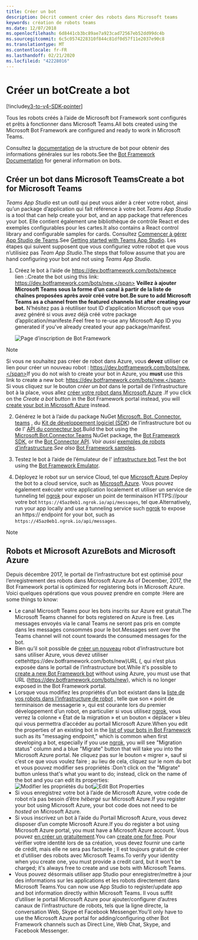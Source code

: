 ```yaml
---
title: Créer un bot
description: Décrit comment créer des robots dans Microsoft teams
keywords: création de robots teams
ms.date: 12/07/2018
ms.openlocfilehash: 6d8441cb3bc89ae7a923cad72567eb52dd99dc4b
ms.sourcegitcommit: 6c5c0574228310f844c81df0d57f11e2037e90c8
ms.translationtype: MT
ms.contentlocale: fr-FR
ms.lasthandoff: 02/21/2020
ms.locfileid: "42228016"
---
```

# <a name="create-a-bot"></a><span data-ttu-id="3ca96-104">Créer un bot</span><span class="sxs-lookup"><span data-stu-id="3ca96-104">Create a bot</span></span>

[!include[v3-to-v4-SDK-pointer](~/includes/v3-to-v4-pointer-bots.md)]

<span data-ttu-id="3ca96-105">Tous les robots créés à l’aide de Microsoft bot Framework sont configurés et prêts à fonctionner dans Microsoft Teams.</span><span class="sxs-lookup"><span data-stu-id="3ca96-105">All bots created using the Microsoft Bot Framework are configured and ready to work in Microsoft Teams.</span></span>

<span data-ttu-id="3ca96-106">Consultez la [documentation](/azure/bot-service/?view=azure-bot-service-3.0) de la structure de bot pour obtenir des informations générales sur les robots.</span><span class="sxs-lookup"><span data-stu-id="3ca96-106">See the [Bot Framework Documentation](/azure/bot-service/?view=azure-bot-service-3.0) for general information on bots.</span></span>

## <a name="create-a-bot-for-microsoft-teams"></a><span data-ttu-id="3ca96-107">Créer un bot dans Microsoft Teams</span><span class="sxs-lookup"><span data-stu-id="3ca96-107">Create a bot for Microsoft Teams</span></span>

<span data-ttu-id="3ca96-108">*Teams App Studio* est un outil qui peut vous aider à créer votre robot, ainsi qu’un package d’application qui fait référence à votre bot.</span><span class="sxs-lookup"><span data-stu-id="3ca96-108">*Teams App Studio* is a tool that can help create your bot, and an app package that references your bot.</span></span> <span data-ttu-id="3ca96-109">Elle contient également une bibliothèque de contrôle React et des exemples configurables pour les cartes.</span><span class="sxs-lookup"><span data-stu-id="3ca96-109">It also contains a React control library and configurable samples for cards.</span></span> <span data-ttu-id="3ca96-110">Consultez [Commencer à gérer App Studio de Teams](~/concepts/build-and-test/app-studio-overview.md).</span><span class="sxs-lookup"><span data-stu-id="3ca96-110">See [Getting started with Teams App Studio](~/concepts/build-and-test/app-studio-overview.md).</span></span> <span data-ttu-id="3ca96-111">Les étapes qui suivent supposent que vous configuriez votre robot et que vous n’utilisiez pas *Team App Studio*.</span><span class="sxs-lookup"><span data-stu-id="3ca96-111">The steps that follow assume that you are hand configuring your bot and not using *Teams App Studio*.</span></span>

1. <span data-ttu-id="3ca96-112">Créez le bot à l’aide de https://dev.botframework.com/bots/newce lien :.</span><span class="sxs-lookup"><span data-stu-id="3ca96-112">Create the bot using this link: https://dev.botframework.com/bots/new.</span></span> <span data-ttu-id="3ca96-113">**Veillez à ajouter Microsoft Teams sous la forme d’un canal à partir de la liste de chaînes proposées après avoir créé votre bot.**</span><span class="sxs-lookup"><span data-stu-id="3ca96-113">**Be sure to add Microsoft Teams as a channel from the featured channels list after creating your bot.**</span></span> <span data-ttu-id="3ca96-114">N’hésitez pas à réutiliser tout ID d’application Microsoft que vous avez généré si vous avez déjà créé votre package d’application/manifeste.</span><span class="sxs-lookup"><span data-stu-id="3ca96-114">Feel free to re-use any Microsoft App ID you generated if you've already created your app package/manifest.</span></span>

   ![Page d’inscription de Bot Framework](~/assets/images/bots/bfregister.png)

> [!NOTE]
> <span data-ttu-id="3ca96-116">Si vous ne souhaitez pas créer de robot dans Azure, vous **devez** utiliser ce lien pour créer un nouveau robot : https://dev.botframework.com/bots/new.</span><span class="sxs-lookup"><span data-stu-id="3ca96-116">If you do not wish to create your bot in Azure, you **must** use this link to create a new bot: https://dev.botframework.com/bots/new.</span></span> <span data-ttu-id="3ca96-117">Si vous cliquez sur le bouton *créer un bot* dans le portail de l’infrastructure bot à la place, vous allez [créer votre robot dans Microsoft Azure](#bots-and-microsoft-azure) .</span><span class="sxs-lookup"><span data-stu-id="3ca96-117">If you click on the *Create a bot* button in the Bot Framework portal instead, you will [create your bot in Microsoft Azure](#bots-and-microsoft-azure) instead.</span></span>

2. <span data-ttu-id="3ca96-118">Générez le bot à l’aide du package NuGet [Microsoft. Bot. Connector. teams](https://www.nuget.org/packages/Microsoft.Bot.Connector.Teams) , du [Kit de développement logiciel (SDK](https://github.com/microsoft/botframework-sdk)) de l’infrastructure bot ou de l' [API du connecteur bot](https://docs.microsoft.com/bot-framework/rest-api/bot-framework-rest-connector-api-reference).</span><span class="sxs-lookup"><span data-stu-id="3ca96-118">Build the bot using the [Microsoft.Bot.Connector.Teams](https://www.nuget.org/packages/Microsoft.Bot.Connector.Teams) NuGet package, the  [Bot Framework SDK](https://github.com/microsoft/botframework-sdk), or the [Bot Connector API](https://docs.microsoft.com/bot-framework/rest-api/bot-framework-rest-connector-api-reference).</span></span> <span data-ttu-id="3ca96-119">*Voir aussi* [exemples de robots d’infrastructure](https://github.com/Microsoft/BotBuilder-Samples/blob/master/README.md).</span><span class="sxs-lookup"><span data-stu-id="3ca96-119">*See also* [Bot Framework samples](https://github.com/Microsoft/BotBuilder-Samples/blob/master/README.md).</span></span>

3. <span data-ttu-id="3ca96-120">Testez le bot à l’aide de l’émulateur de l' [infrastructure bot](https://docs.microsoft.com/bot-framework/debug-bots-emulator).</span><span class="sxs-lookup"><span data-stu-id="3ca96-120">Test the bot using the [Bot Framework Emulator](https://docs.microsoft.com/bot-framework/debug-bots-emulator).</span></span>

4. <span data-ttu-id="3ca96-121">Déployez le robot sur un service Cloud, tel que [Microsoft Azure](https://azure.microsoft.com/).</span><span class="sxs-lookup"><span data-stu-id="3ca96-121">Deploy the bot to a cloud service, such as [Microsoft Azure](https://azure.microsoft.com/).</span></span> <span data-ttu-id="3ca96-122">Vous pouvez également exécuter votre application localement et utiliser un service de tunneling tel [ngrok](https://ngrok.com) pour exposer un point de terminaison HTTPS://pour votre bot `https://45az0eb1.ngrok.io/api/messages`, tel que.</span><span class="sxs-lookup"><span data-stu-id="3ca96-122">Alternatively, run your app locally and use a tunneling service such [ngrok](https://ngrok.com) to expose an https:// endpoint for your bot, such as `https://45az0eb1.ngrok.io/api/messages`.</span></span>

> [!NOTE]
> ## <a name="bots-and-microsoft-azure"></a><span data-ttu-id="3ca96-123">Robots et Microsoft Azure</span><span class="sxs-lookup"><span data-stu-id="3ca96-123">Bots and Microsoft Azure</span></span>
> <span data-ttu-id="3ca96-124">Depuis décembre 2017, le portail de l’infrastructure bot est optimisé pour l’enregistrement des robots dans Microsoft Azure.</span><span class="sxs-lookup"><span data-stu-id="3ca96-124">As of December, 2017, the Bot Framework portal is optimized for registering bots in Microsoft Azure.</span></span> <span data-ttu-id="3ca96-125">Voici quelques opérations que vous pouvez prendre en compte :</span><span class="sxs-lookup"><span data-stu-id="3ca96-125">Here are some things to know:</span></span>
>
> * <span data-ttu-id="3ca96-126">Le canal Microsoft Teams pour les bots inscrits sur Azure est gratuit.</span><span class="sxs-lookup"><span data-stu-id="3ca96-126">The Microsoft Teams channel for bots registered on Azure is free.</span></span> <span data-ttu-id="3ca96-127">Les messages envoyés via le canal Teams ne seront pas pris en compte dans les messages consommés pour le bot.</span><span class="sxs-lookup"><span data-stu-id="3ca96-127">Messages sent over the Teams channel will not count towards the consumed messages for the bot.</span></span>
> * <span data-ttu-id="3ca96-128">Bien qu’il soit possible de [créer un nouveau](https://dev.botframework.com/bots/new) robot d’infrastructure bot sans utiliser Azure, vous devez utiliser cettehttps://dev.botframework.com/bots/new)URL (, qui n’est plus exposée dans le portail de l’infrastructure bot.</span><span class="sxs-lookup"><span data-stu-id="3ca96-128">While it's possible to [create a new Bot Framework bot](https://dev.botframework.com/bots/new) without using Azure, you must use that URL (https://dev.botframework.com/bots/new), which is no longer exposed in the Bot Framework portal.</span></span>
> * <span data-ttu-id="3ca96-129">Lorsque vous modifiez les propriétés d’un bot existant dans la [liste de vos robots dans l’infrastructure de robot](https://dev.botframework.com/bots) , telle que son « point de terminaison de messagerie », qui est courante lors du premier développement d’un robot, en particulier si vous utilisez [ngrok](https://ngrok.com), vous verrez la colonne « État de la migration » et un bouton « déplacer » bleu qui vous permettra d’accéder au portail Microsoft Azure.</span><span class="sxs-lookup"><span data-stu-id="3ca96-129">When you edit the properties of an existing bot in the [list of your bots in Bot Framework](https://dev.botframework.com/bots) such as its "messaging endpoint," which is common when first developing a bot, especially if you use [ngrok](https://ngrok.com), you will see "Migration status" column and a blue "Migrate" button that will take you into the Microsoft Azure portal.</span></span> <span data-ttu-id="3ca96-130">Ne cliquez pas sur le bouton « migrer », sauf si c’est ce que vous voulez faire ; au lieu de cela, cliquez sur le nom du bot et vous pouvez modifier ses propriétés :</span><span class="sxs-lookup"><span data-stu-id="3ca96-130">Don't click on the "Migrate" button unless that's what you want to do; instead, click on the name of the bot and you can edit its properties:</span></span></br>
   <span data-ttu-id="3ca96-131">![Modifier les propriétés du bot](~/assets/images/bots/bf-migrate-bot-to-azure.png)</span><span class="sxs-lookup"><span data-stu-id="3ca96-131">![Edit Bot Properties](~/assets/images/bots/bf-migrate-bot-to-azure.png)</span></span>
> * <span data-ttu-id="3ca96-132">Si vous enregistrez votre bot à l’aide de Microsoft Azure, votre code de robot n’a pas besoin d’être *hébergé* sur Microsoft Azure.</span><span class="sxs-lookup"><span data-stu-id="3ca96-132">If you register your bot using Microsoft Azure, your bot code does not need to be *hosted* on Microsoft Azure.</span></span>
> * <span data-ttu-id="3ca96-133">Si vous inscrivez un bot à l’aide du Portail Microsoft Azure, vous devez disposer d’un compte Microsoft Azure.</span><span class="sxs-lookup"><span data-stu-id="3ca96-133">If you do register a bot using Microsoft Azure portal, you must have a Microsoft Azure account.</span></span> <span data-ttu-id="3ca96-134">Vous pouvez [en créer un gratuitement](https://azure.microsoft.com/free/).</span><span class="sxs-lookup"><span data-stu-id="3ca96-134">You can [create one for free](https://azure.microsoft.com/free/).</span></span> <span data-ttu-id="3ca96-135">Pour vérifier votre identité lors de sa création, vous devez fournir une carte de crédit, mais elle ne sera pas facturée ; Il est toujours gratuit de créer et d’utiliser des robots avec Microsoft Teams.</span><span class="sxs-lookup"><span data-stu-id="3ca96-135">To verify your identity when you create one, you must provide a credit card, but it won't be charged; it's always free to create and use bots with Microsoft Teams.</span></span>
> * <span data-ttu-id="3ca96-136">Vous pouvez désormais utiliser app Studio pour enregistrer/mettre à jour des informations sur les applications et les robots directement dans Microsoft Teams.</span><span class="sxs-lookup"><span data-stu-id="3ca96-136">You can now use App Studio to register/update app and bot information directly within Microsoft Teams.</span></span> <span data-ttu-id="3ca96-137">Il vous suffit d’utiliser le portail Microsoft Azure pour ajouter/configurer d’autres canaux de l’infrastructure de robots, tels que la ligne directe, la conversation Web, Skype et Facebook Messenger.</span><span class="sxs-lookup"><span data-stu-id="3ca96-137">You'll only have to use the Microsoft Azure portal for adding/configuring other Bot Framework channels such as Direct Line, Web Chat, Skype, and Facebook Messenger.</span></span>
